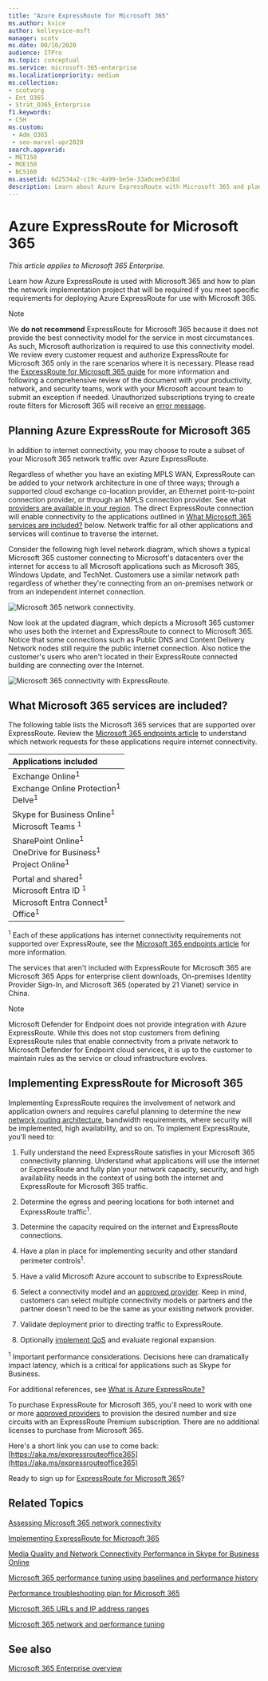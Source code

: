```yaml
---
title: "Azure ExpressRoute for Microsoft 365"
ms.author: kvice
author: kelleyvice-msft
manager: scotv
ms.date: 08/10/2020
audience: ITPro
ms.topic: conceptual
ms.service: microsoft-365-enterprise
ms.localizationpriority: medium
ms.collection:
- scotvorg
- Ent_O365
- Strat_O365_Enterprise
f1.keywords:
- CSH
ms.custom: 
 - Adm_O365
 - seo-marvel-apr2020
search.appverid:
- MET150
- MOE150
- BCS160
ms.assetid: 6d2534a2-c19c-4a99-be5e-33a0cee5d3bd
description: Learn about Azure ExpressRoute with Microsoft 365 and plan the network implementation project if you are deploying with it.
---
```


# Azure ExpressRoute for Microsoft 365

*This article applies to Microsoft 365 Enterprise.*

Learn how Azure ExpressRoute is used with Microsoft 365 and how to plan the network implementation project that will be required if you meet specific requirements for deploying Azure ExpressRoute for use with Microsoft 365.

> [!NOTE]
> We **do not recommend** ExpressRoute for Microsoft 365 because it does not provide the best connectivity model for the service in most circumstances. As such, Microsoft authorization is required to use this connectivity model. We review every customer request and authorize ExpressRoute for Microsoft 365 only in the rare scenarios where it is necessary. Please read the [ExpressRoute for Microsoft 365 guide](https://aka.ms/erguide) for more information and following a comprehensive review of the document with your productivity, network, and security teams, work with your Microsoft account team to submit an exception if needed. Unauthorized subscriptions trying to create route filters for Microsoft 365 will receive an [error message](https://support.microsoft.com/kb/3181709).

## Planning Azure ExpressRoute for Microsoft 365

In addition to internet connectivity, you may choose to route a subset of your Microsoft 365 network traffic over Azure ExpressRoute.

Regardless of whether you have an existing MPLS WAN, ExpressRoute can be added to your network architecture in one of three ways; through a supported cloud exchange co-location provider, an Ethernet point-to-point connection provider, or through an MPLS connection provider. See what [providers are available in your region](/azure/expressroute/expressroute-locations). The direct ExpressRoute connection will enable connectivity to the applications outlined in [What Microsoft 365 services are included?](#BKMK_WhatDoIGet) below. Network traffic for all other applications and services will continue to traverse the internet.

Consider the following high level network diagram, which shows a typical Microsoft 365 customer connecting to Microsoft's datacenters over the internet for access to all Microsoft applications such as Microsoft 365, Windows Update, and TechNet. Customers use a similar network path regardless of whether they're connecting from an on-premises network or from an independent internet connection.

![Microsoft 365 network connectivity.](../media/9d8bc622-4a38-4a3b-a0f3-68657712d460.png)

Now look at the updated diagram, which depicts a Microsoft 365 customer who uses both the internet and ExpressRoute to connect to Microsoft 365. Notice that some connections such as Public DNS and Content Delivery Network nodes still require the public internet connection. Also notice the customer's users who aren't located in their ExpressRoute connected building are connecting over the Internet.

![Microsoft 365 connectivity with ExpressRoute.](../media/251788c4-0937-4584-9b2c-df08e11611fc.png)

## What Microsoft 365 services are included?
<a name="BKMK_WhatDoIGet"> </a>

The following table lists the Microsoft 365 services that are supported over ExpressRoute. Review the [Microsoft 365 endpoints article](./urls-and-ip-address-ranges.md) to understand which network requests for these applications require internet connectivity.

| Applications included |
|:-----|
|Exchange Online<sup>1</sup> <br/> Exchange Online Protection<sup>1</sup> <br/> Delve<sup>1</sup> <br/> |
|Skype for Business Online<sup>1</sup> <br/> Microsoft Teams <sup>1</sup> <br/> |
|SharePoint Online<sup>1</sup> <br/> OneDrive for Business<sup>1</sup> <br/> Project Online<sup>1</sup> <br/> |
|Portal and shared<sup>1</sup> <br/> Microsoft Entra ID <sup>1</sup> <br/> Microsoft Entra Connect<sup>1</sup> <br/> Office<sup>1</sup> <br/> |

<sup>1</sup> Each of these applications has internet connectivity requirements not supported over ExpressRoute, see the [Microsoft 365 endpoints article](./urls-and-ip-address-ranges.md) for more information.

The services that aren't included with ExpressRoute for Microsoft 365 are Microsoft 365 Apps for enterprise client downloads, On-premises Identity Provider Sign-In, and Microsoft 365 (operated by 21 Vianet) service in China.

> [!NOTE]
> Microsoft Defender for Endpoint does not provide integration with Azure ExpressRoute. While this does not stop customers from defining ExpressRoute rules that enable connectivity from a private network to Microsoft Defender for Endpoint cloud services, it is up to the customer to maintain rules as the service or cloud infrastructure evolves.

## Implementing ExpressRoute for Microsoft 365

Implementing ExpressRoute requires the involvement of network and application owners and requires careful planning to determine the new [network routing architecture](/azure/architecture/guide/networking/networking-start-here), bandwidth requirements, where security will be implemented, high availability, and so on. To implement ExpressRoute, you'll need to:

1. Fully understand the need ExpressRoute satisfies in your Microsoft 365 connectivity planning. Understand what applications will use the internet or ExpressRoute and fully plan your network capacity, security, and high availability needs in the context of using both the internet and ExpressRoute for Microsoft 365 traffic.

2. Determine the egress and peering locations for both internet and ExpressRoute traffic<sup>1</sup>.

3. Determine the capacity required on the internet and ExpressRoute connections.

4. Have a plan in place for implementing security and other standard perimeter controls<sup>1</sup>.

5. Have a valid Microsoft Azure account to subscribe to ExpressRoute.

6. Select a connectivity model and an [approved provider](/azure/expressroute/expressroute-locations). Keep in mind, customers can select multiple connectivity models or partners and the partner doesn't need to be the same as your existing network provider.

7. Validate deployment prior to directing traffic to ExpressRoute.

8. Optionally [implement QoS](https://support.office.com/article/ExpressRoute-and-QoS-in-Skype-for-Business-Online-20c654da-30ee-4e4f-a764-8b7d8844431d) and evaluate regional expansion.

<sup>1</sup> Important performance considerations. Decisions here can dramatically impact latency, which is a critical for applications such as Skype for Business.

For additional references, see [What is Azure ExpressRoute?](/azure/expressroute/expressroute-introduction)

To purchase ExpressRoute for Microsoft 365, you'll need to work with one or more [approved providers](/azure/expressroute/expressroute-locations) to provision the desired number and size circuits with an ExpressRoute Premium subscription. There are no additional licenses to purchase from Microsoft 365.

Here's a short link you can use to come back: [https://aka.ms/expressrouteoffice365](https://aka.ms/expressrouteoffice365)

Ready to sign up for [ExpressRoute for Microsoft 365](https://aka.ms/ert)?

## Related Topics

[Assessing Microsoft 365 network connectivity](assessing-network-connectivity.md)

[Implementing ExpressRoute for Microsoft 365](implementing-expressroute.md)

[Media Quality and Network Connectivity Performance in Skype for Business Online](https://support.office.com/article/5fe3e01b-34cf-44e0-b897-b0b2a83f0917)

[Microsoft 365 performance tuning using baselines and performance history](performance-tuning-using-baselines-and-history.md)

[Performance troubleshooting plan for Microsoft 365](performance-troubleshooting-plan.md)

[Microsoft 365 URLs and IP address ranges](urls-and-ip-address-ranges.md)

[Microsoft 365 network and performance tuning](network-planning-and-performance.md)

## See also

[Microsoft 365 Enterprise overview](microsoft-365-overview.md)
